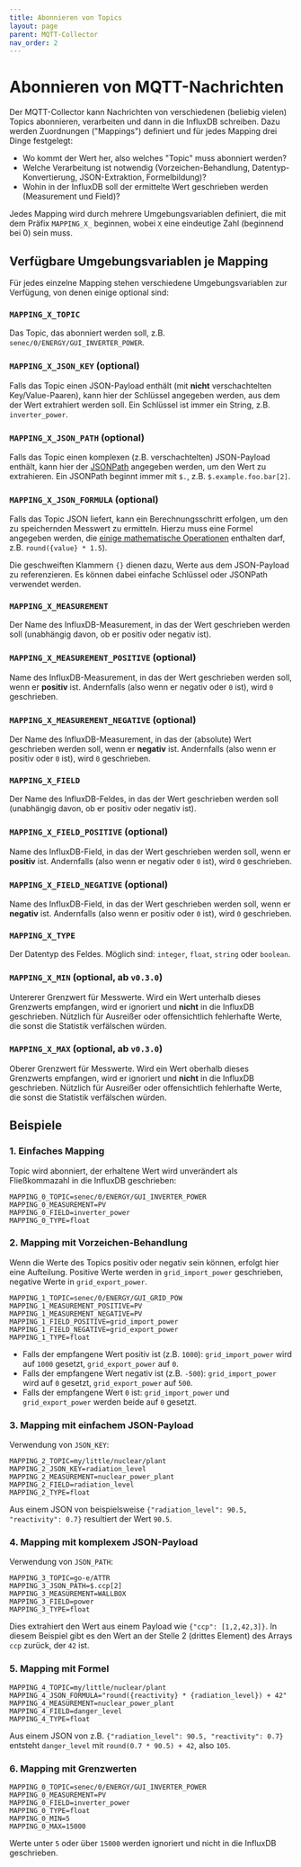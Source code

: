 ```yaml
---
title: Abonnieren von Topics
layout: page
parent: MQTT-Collector
nav_order: 2
---
```


# Abonnieren von MQTT-Nachrichten

Der MQTT-Collector kann Nachrichten von verschiedenen (beliebig vielen) Topics abonnieren, verarbeiten und dann in die InfluxDB schreiben. Dazu werden Zuordnungen ("Mappings") definiert und für jedes Mapping drei Dinge festgelegt:

- Wo kommt der Wert her, also welches "Topic" muss abonniert werden?
- Welche Verarbeitung ist notwendig (Vorzeichen-Behandlung, Datentyp-Konvertierung, JSON-Extraktion, Formelbildung)?
- Wohin in der InfluxDB soll der ermittelte Wert geschrieben werden (Measurement und Field)?

Jedes Mapping wird durch mehrere Umgebungsvariablen definiert, die mit dem Präfix `MAPPING_X_` beginnen, wobei `X` eine eindeutige Zahl (beginnend bei 0) sein muss.

## Verfügbare Umgebungsvariablen je Mapping

Für jedes einzelne Mapping stehen verschiedene Umgebungsvariablen zur Verfügung, von denen einige optional sind:

### `MAPPING_X_TOPIC`

Das Topic, das abonniert werden soll, z.B. `senec/0/ENERGY/GUI_INVERTER_POWER`.

### `MAPPING_X_JSON_KEY` (optional)

Falls das Topic einen JSON-Payload enthält (mit **nicht** verschachtelten Key/Value-Paaren), kann hier der Schlüssel angegeben werden, aus dem der Wert extrahiert werden soll. Ein Schlüssel ist immer ein String, z.B. `inverter_power`.

### `MAPPING_X_JSON_PATH` (optional)

Falls das Topic einen komplexen (z.B. verschachtelten) JSON-Payload enthält, kann hier der [JSONPath](https://goessner.net/articles/JsonPath/) angegeben werden, um den Wert zu extrahieren. Ein JSONPath beginnt immer mit `$.`, z.B. `$.example.foo.bar[2]`.

### `MAPPING_X_JSON_FORMULA` (optional)

Falls das Topic JSON liefert, kann ein Berechnungsschritt erfolgen, um den zu speichernden Messwert zu ermitteln. Hierzu muss eine Formel angegeben werden, die [einige mathematische Operationen](https://github.com/rubysolo/dentaku?tab=readme-ov-file#built-in-operators-and-functions) enthalten darf, z.B. `round({value} * 1.5`).

Die geschweiften Klammern `{}` dienen dazu, Werte aus dem JSON-Payload zu referenzieren. Es können dabei einfache Schlüssel oder JSONPath verwendet werden.

### `MAPPING_X_MEASUREMENT`

Der Name des InfluxDB-Measurement, in das der Wert geschrieben werden soll (unabhängig davon, ob er positiv oder negativ ist).

### `MAPPING_X_MEASUREMENT_POSITIVE` (optional)

Name des InfluxDB-Measurement, in das der Wert geschrieben werden soll, wenn er **positiv** ist. Andernfalls (also wenn er negativ oder `0` ist), wird `0` geschrieben.

### `MAPPING_X_MEASUREMENT_NEGATIVE` (optional)

Der Name des InfluxDB-Measurement, in das der (absolute) Wert geschrieben werden soll, wenn er **negativ** ist. Andernfalls (also wenn er positiv oder `0` ist), wird `0` geschrieben.

### `MAPPING_X_FIELD`

Der Name des InfluxDB-Feldes, in das der Wert geschrieben werden soll (unabhängig davon, ob er positiv oder negativ ist).

### `MAPPING_X_FIELD_POSITIVE` (optional)

Name des InfluxDB-Field, in das der Wert geschrieben werden soll, wenn er **positiv** ist. Andernfalls (also wenn er negativ oder `0` ist), wird `0` geschrieben.

### `MAPPING_X_FIELD_NEGATIVE` (optional)

Name des InfluxDB-Field, in das der Wert geschrieben werden soll, wenn er **negativ** ist. Andernfalls (also wenn er positiv oder `0` ist), wird `0` geschrieben.

### `MAPPING_X_TYPE`

Der Datentyp des Feldes. Möglich sind: `integer`, `float`, `string` oder `boolean`.

### `MAPPING_X_MIN` (optional, ab `v0.3.0`)

Untererer Grenzwert für Messwerte. Wird ein Wert unterhalb dieses Grenzwerts empfangen, wird er ignoriert und **nicht** in die InfluxDB geschrieben. Nützlich für Ausreißer oder offensichtlich fehlerhafte Werte, die sonst die Statistik verfälschen würden.

### `MAPPING_X_MAX` (optional, ab `v0.3.0`)

Oberer Grenzwert für Messwerte. Wird ein Wert oberhalb dieses Grenzwerts empfangen, wird er ignoriert und **nicht** in die InfluxDB geschrieben. Nützlich für Ausreißer oder offensichtlich fehlerhafte Werte, die sonst die Statistik verfälschen würden.

## Beispiele

### 1. Einfaches Mapping

Topic wird abonniert, der erhaltene Wert wird unverändert als Fließkommazahl in die InfluxDB geschrieben:

```properties
MAPPING_0_TOPIC=senec/0/ENERGY/GUI_INVERTER_POWER
MAPPING_0_MEASUREMENT=PV
MAPPING_0_FIELD=inverter_power
MAPPING_0_TYPE=float
```

### 2. Mapping mit Vorzeichen-Behandlung

Wenn die Werte des Topics positiv oder negativ sein können, erfolgt hier eine Aufteilung. Positive Werte werden in `grid_import_power` geschrieben, negative Werte in `grid_export_power`.

```properties
MAPPING_1_TOPIC=senec/0/ENERGY/GUI_GRID_POW
MAPPING_1_MEASUREMENT_POSITIVE=PV
MAPPING_1_MEASUREMENT_NEGATIVE=PV
MAPPING_1_FIELD_POSITIVE=grid_import_power
MAPPING_1_FIELD_NEGATIVE=grid_export_power
MAPPING_1_TYPE=float
```

- Falls der empfangene Wert positiv ist (z.B. `1000`): `grid_import_power` wird auf `1000` gesetzt, `grid_export_power` auf `0`.
- Falls der empfangene Wert negativ ist (z.B. `-500`): `grid_import_power` wird auf `0` gesetzt, `grid_export_power` auf `500`.
- Falls der empfangene Wert `0` ist: `grid_import_power` und `grid_export_power` werden beide auf `0` gesetzt.

### 3. Mapping mit einfachem JSON-Payload

Verwendung von `JSON_KEY`:

```properties
MAPPING_2_TOPIC=my/little/nuclear/plant
MAPPING_2_JSON_KEY=radiation_level
MAPPING_2_MEASUREMENT=nuclear_power_plant
MAPPING_2_FIELD=radiation_level
MAPPING_2_TYPE=float
```

Aus einem JSON von beispielsweise `{"radiation_level": 90.5, "reactivity": 0.7}` resultiert der Wert `90.5`.

### 4. Mapping mit komplexem JSON-Payload

Verwendung von `JSON_PATH`:

```properties
MAPPING_3_TOPIC=go-e/ATTR
MAPPING_3_JSON_PATH=$.ccp[2]
MAPPING_3_MEASUREMENT=WALLBOX
MAPPING_3_FIELD=power
MAPPING_3_TYPE=float
```

Dies extrahiert den Wert aus einem Payload wie `{"ccp": [1,2,42,3]}`. In diesem Beispiel gibt es den Wert an der Stelle 2 (drittes Element) des Arrays `ccp` zurück, der `42` ist.

### 5. Mapping mit Formel

```properties
MAPPING_4_TOPIC=my/little/nuclear/plant
MAPPING_4_JSON_FORMULA="round({reactivity} * {radiation_level}) + 42"
MAPPING_4_MEASUREMENT=nuclear_power_plant
MAPPING_4_FIELD=danger_level
MAPPING_4_TYPE=float
```

Aus einem JSON von z.B. `{"radiation_level": 90.5, "reactivity": 0.7}` entsteht `danger_level` mit `round(0.7 * 90.5) + 42`, also `105`.

### 6. Mapping mit Grenzwerten

```properties
MAPPING_0_TOPIC=senec/0/ENERGY/GUI_INVERTER_POWER
MAPPING_0_MEASUREMENT=PV
MAPPING_0_FIELD=inverter_power
MAPPING_0_TYPE=float
MAPPING_0_MIN=5
MAPPING_0_MAX=15000
```

Werte unter `5` oder über `15000` werden ignoriert und nicht in die InfluxDB geschrieben.
